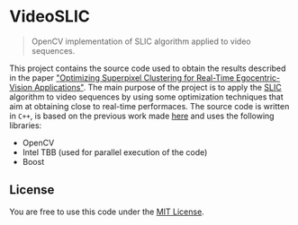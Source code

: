 # VideoSLIC

> OpenCV implementation of SLIC algorithm applied to video sequences.

This project contains the source code used to obtain the results described in the paper ["Optimizing Superpixel Clustering for Real-Time Egocentric-Vision Applications"](http://www.isip40.it/resources/papers/2015/SPL_Pietro.pdf). The main purpose of the project is to apply the [SLIC](http://ivrg.epfl.ch/research/superpixels) algorithm to video sequences by using some optimization techniques that aim at obtaining close to real-time performaces. The source code is written in `C++`, is based on the previous work made [here](http://github.com/PSMM/SLIC-Superpixels) and uses the following libraries:
* OpenCV
* Intel TBB (used for parallel execution of the code)
* Boost



## License

You are free to use this code under the [MIT License](https://github.com/ClaudiuGeorgiu/VideoSLIC/blob/master/LICENSE).
